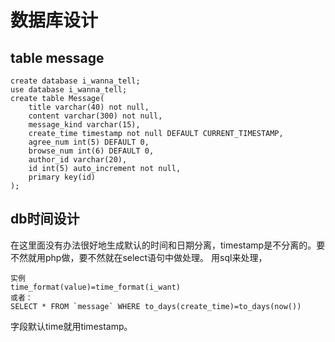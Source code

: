 # 数据库设计
## table message
	create database i_wanna_tell;
	use database i_wanna_tell;
	create table Message(
		title varchar(40) not null,
		content varchar(300) not null,
		message_kind varchar(15),
		create_time timestamp not null DEFAULT CURRENT_TIMESTAMP,
		agree_num int(5) DEFAULT 0,
		browse_num int(6) DEFAULT 0,
		author_id varchar(20),
		id int(5) auto_increment not null,
		primary key(id)
	);
## db时间设计
在这里面没有办法很好地生成默认的时间和日期分离，timestamp是不分离的。要不然就用php做，要不然就在select语句中做处理。
用sql来处理，
	
	实例
	time_format(value)=time_format(i_want)
	或者：
	SELECT * FROM `message` WHERE to_days(create_time)=to_days(now())

字段默认time就用timestamp。
